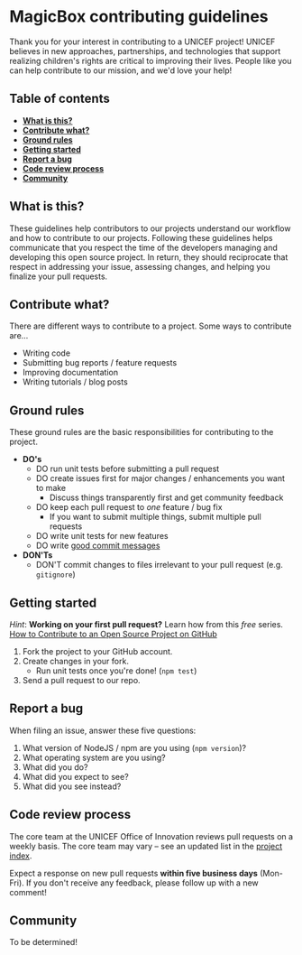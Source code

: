 MagicBox contributing guidelines
================================

Thank you for your interest in contributing to a UNICEF project! UNICEF believes
in new approaches, partnerships, and technologies that support realizing
children's rights are critical to improving their lives. People like you can
help contribute to our mission, and we'd love your help!


## Table of contents

* **[What is this?](https://github.com/unicef/magicbox/blob/master/.github/CONTRIBUTING.md#what-is-this)**
* **[Contribute what?](https://github.com/unicef/magicbox/blob/master/.github/CONTRIBUTING.md#contribute-what)**
* **[Ground rules](https://github.com/unicef/magicbox/blob/master/.github/CONTRIBUTING.md#ground-rules)**
* **[Getting started](https://github.com/unicef/magicbox/blob/master/.github/CONTRIBUTING.md#getting-started)**
* **[Report a bug](https://github.com/unicef/magicbox/blob/master/.github/CONTRIBUTING.md#report-a-bug)**
* **[Code review process](https://github.com/unicef/magicbox/blob/master/.github/CONTRIBUTING.md#code-review-process)**
* **[Community](https://github.com/unicef/magicbox/blob/master/.github/CONTRIBUTING.md#community)**


## What is this?

These guidelines help contributors to our projects understand our workflow and
how to contribute to our projects. Following these guidelines helps communicate
that you respect the time of the developers managing and developing this open
source project. In return, they should reciprocate that respect in addressing
your issue, assessing changes, and helping you finalize your pull requests.


## Contribute what?

There are different ways to contribute to a project. Some ways to contribute
are…

* Writing code
* Submitting bug reports / feature requests
* Improving documentation
* Writing tutorials / blog posts


## Ground rules

These ground rules are the basic responsibilities for contributing to the
project.

* **DO's**
    * DO run unit tests before submitting a pull request
    * DO create issues first for major changes / enhancements you want to make
        * Discuss things transparently first and get community feedback
    * DO keep each pull request to _one_ feature / bug fix
        * If you want to submit multiple things, submit multiple pull requests
    * DO write unit tests for new features
    * DO write [good commit messages](http://tbaggery.com/2008/04/19/a-note-about-git-commit-messages.html)
* **DON'Ts**
    * DON'T commit changes to files irrelevant to your pull request (e.g.
	  `gitignore`)


## Getting started

_Hint_:  **Working on your first pull request?** Learn how from this _free_
series. [How to Contribute to an Open Source Project on GitHub](https://egghead.io/series/how-to-contribute-to-an-open-source-project-on-github) 

1. Fork the project to your GitHub account.
2. Create changes in your fork.
    * Run unit tests once you're done! (`npm test`)
3. Send a pull request to our repo.


## Report a bug

When filing an issue, answer these five questions:

1. What version of NodeJS / npm are you using (`npm version`)?
2. What operating system are you using?
3. What did you do?
4. What did you expect to see?
5. What did you see instead?


## Code review process

The core team at the UNICEF Office of Innovation reviews pull requests on a
weekly basis. The core team may vary – see an updated list in the [project index](https://github.com/unicef/magicbox/blob/master/project-index.md).

Expect a response on new pull requests **within five business days** (Mon-Fri).
If you don't receive any feedback, please follow up with a new comment!


## Community

To be determined!

<!--
    We need to figure out how and where to build a community. :-)
 -->

